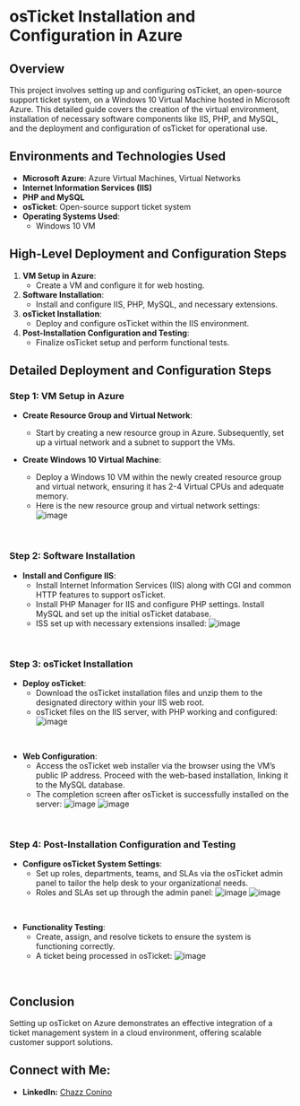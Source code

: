# osTicket Installation and Configuration in Azure

## Overview
This project involves setting up and configuring osTicket, an open-source support ticket system, on a Windows 10 Virtual Machine hosted in Microsoft Azure. This detailed guide covers the creation of the virtual environment, installation of necessary software components like IIS, PHP, and MySQL, and the deployment and configuration of osTicket for operational use.

## Environments and Technologies Used
- **Microsoft Azure**: Azure Virtual Machines, Virtual Networks
- **Internet Information Services (IIS)**
- **PHP and MySQL**
- **osTicket**: Open-source support ticket system
- **Operating Systems Used**:
  - Windows 10 VM

## High-Level Deployment and Configuration Steps
1. **VM Setup in Azure**:
   - Create a VM and configure it for web hosting.
2. **Software Installation**:
   - Install and configure IIS, PHP, MySQL, and necessary extensions.
3. **osTicket Installation**:
   - Deploy and configure osTicket within the IIS environment.
4. **Post-Installation Configuration and Testing**:
   - Finalize osTicket setup and perform functional tests.

## Detailed Deployment and Configuration Steps

### Step 1: VM Setup in Azure
- **Create Resource Group and Virtual Network**:
  - Start by creating a new resource group in Azure. Subsequently, set up a virtual network and a subnet to support the VMs.

- **Create Windows 10 Virtual Machine**:
  - Deploy a Windows 10 VM within the newly created resource group and virtual network, ensuring it has 2-4 Virtual CPUs and adequate memory.
  - Here is the new resource group and virtual network settings:
    ![image](https://github.com/00chazz/osticket-config/assets/63687898/0daba157-8d3e-4515-9694-6d09c6de9d90)

    
<br />

### Step 2: Software Installation
- **Install and Configure IIS**:
  - Install Internet Information Services (IIS) along with CGI and common HTTP features to support osTicket.
  - Install PHP Manager for IIS and configure PHP settings. Install MySQL and set up the initial osTicket database.
  - ISS set up with necessary extensions insalled:
    ![image](https://github.com/00chazz/osticket-config/assets/63687898/7a8fc58b-40f0-4fc0-96f1-77c0ec68b397)

    
<br />


### Step 3: osTicket Installation
- **Deploy osTicket**:
  - Download the osTicket installation files and unzip them to the designated directory within your IIS web root.
  - osTicket files on the IIS server, with PHP working and configured:
    ![image](https://github.com/00chazz/osticket-config/assets/63687898/fddecc40-abc3-41f2-95bc-e02246ad2b4a)

<br />

- **Web Configuration**:
  - Access the osTicket web installer via the browser using the VM’s public IP address. Proceed with the web-based installation, linking it to the MySQL database.
  - The completion screen after osTicket is successfully installed on the server:
    ![image](https://github.com/00chazz/osticket-config/assets/63687898/185f8fc6-de6a-45c7-8099-cd5ed96dffa2)
    ![image](https://github.com/00chazz/osticket-config/assets/63687898/022df31d-ff0f-42bd-a2cd-560f02661956)


    
<br />

### Step 4: Post-Installation Configuration and Testing
- **Configure osTicket System Settings**:
  - Set up roles, departments, teams, and SLAs via the osTicket admin panel to tailor the help desk to your organizational needs.
  - Roles and SLAs set up through the admin panel:
    ![image](https://github.com/00chazz/osticket-config/assets/63687898/ab51de12-2295-4dce-9626-3c559a281eca)
    ![image](https://github.com/00chazz/osticket-config/assets/63687898/2ca0ad69-7e85-45a8-bd71-ad5b8209de18)


    
<br />

- **Functionality Testing**:
  - Create, assign, and resolve tickets to ensure the system is functioning correctly.
  - A ticket being processed in osTicket:
    ![image](https://github.com/00chazz/osticket-config/assets/63687898/2e2ba097-e09a-48f2-a115-fb75717228df)

    
<br />

## Conclusion
Setting up osTicket on Azure demonstrates an effective integration of a ticket management system in a cloud environment, offering scalable customer support solutions.

## Connect with Me:
- **LinkedIn:** [Chazz Conino](https://www.linkedin.com/in/chazz-c-382a75122/)
